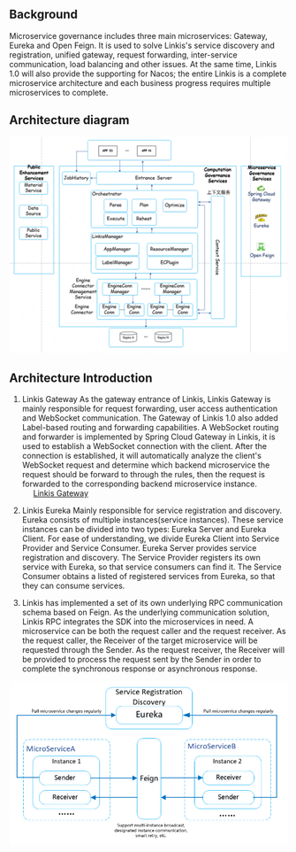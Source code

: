 ## **Background**

Microservice governance includes three main microservices: Gateway, Eureka and Open Feign.
It is used to solve Linkis's service discovery and registration, unified gateway, request forwarding, inter-service communication, load balancing and other issues.
At the same time, Linkis 1.0 will also provide the supporting for Nacos; the entire Linkis is a complete microservice architecture and each business progress requires multiple microservices to complete.

## **Architecture diagram**

![](/src/assets/docs/architecture/linkis-microservice-gov-01.png)

## **Architecture Introduction**

1. Linkis Gateway
As the gateway entrance of Linkis, Linkis Gateway is mainly responsible for request forwarding, user access authentication and WebSocket communication.
The Gateway of Linkis 1.0 also added Label-based routing and forwarding capabilities.
A WebSocket routing and forwarder is implemented by Spring Cloud Gateway in Linkis, it is used to establish a WebSocket connection with the client.
After the connection is established, it will automatically analyze the client's WebSocket request and determine which backend microservice the request should be forward to through the rules,
then the request is forwarded to the corresponding backend microservice instance.
&nbsp;&nbsp;&nbsp;&nbsp;&nbsp;[Linkis Gateway](Gateway.md)

2. Linkis Eureka
Mainly responsible for service registration and discovery. Eureka consists of multiple instances(service instances). These service instances can be divided into two types: Eureka Server and Eureka Client.
For ease of understanding, we divide Eureka Client into Service Provider and Service Consumer. Eureka Server provides service registration and discovery.
The Service Provider registers its own service with Eureka, so that service consumers can find it.
The Service Consumer obtains a listed of registered services from Eureka, so that they can consume services.

3. Linkis has implemented a set of its own underlying RPC communication schema based on Feign. As the underlying communication solution, Linkis RPC integrates the SDK into the microservices in need.
A microservice can be both the request caller and the request receiver.
As the request caller, the Receiver of the target microservice will be requested through the Sender.
As the request receiver, the Receiver will be provided to process the request sent by the Sender in order to complete the synchronous response or asynchronous response.

![](/src/assets/docs/architecture/linkis-microservice-gov-03.png)
